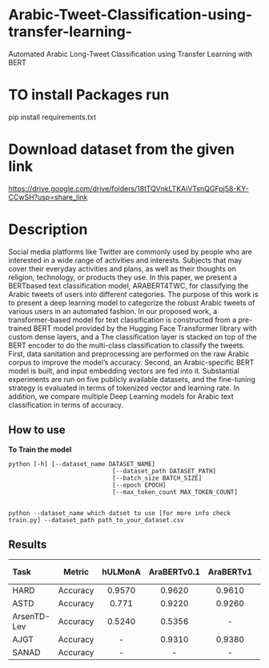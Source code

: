 # Arabic-Tweet-Classification-using-transfer-learning-
Automated Arabic Long-Tweet Classification using Transfer Learning with BERT

# TO install Packages run
pip install requirements.txt

# Download dataset  from the given link
https://drive.google.com/drive/folders/18tTQVnkLTKAiVTsnQGFpj58-KY-CCwSH?usp=share_link

# Description
Social media platforms like Twitter are commonly used by people who are interested in
a wide range of activities and interests. Subjects that may cover their everyday activities and plans, as
well as their thoughts on religion, technology, or products they use. In this paper, we present a BERTbased
text classification model, ARABERT4TWC, for classifying the Arabic tweets of users into different
categories. The purpose of this work is to present a deep learning model to categorize the robust Arabic
tweets of various users in an automated fashion. In our proposed work, a transformer-based model for text
classification is constructed from a pre-trained BERT model provided by the Hugging Face Transformer
library with custom dense layers, and a The classification layer is stacked on top of the BERT encoder to do
the multi-class classification to classify the tweets. First, data sanitation and preprocessing are performed on
the raw Arabic corpus to improve the model’s accuracy. Second, an Arabic-specific BERT model is built,
and input embedding vectors are fed into it. Substantial experiments are run on five publicly available
datasets, and the fine-tuning strategy is evaluated in terms of tokenized vector and learning rate. In addition,
we compare multiple Deep Learning models for Arabic text classification in terms of accuracy.

## How to use

**To Train the model**
``` 
python [-h] [--dataset_name DATASET_NAME]
                             [--dataset_path DATASET_PATH]
                             [--batch_size BATCH_SIZE]
                             [--epoch EPOCH]
                             [--max_token_count MAX_TOKEN_COUNT] 


python --dataset_name which datset to use [for more info check train.py] --dataset_path path_to_your_dataset.csv 

```


## Results
Task | Metric | hULMonA | AraBERTv0.1 | AraBERTv1 | AraBERTv0.2-base  | AraBERTv0.2-large | CAMeLBERT  | ARABERT4TWC (Our Model)
:---|:---:|:---:|:---:|:---:|:---:|:---:|:---:|:---:|
HARD |Accuracy|0.9570|0.9620|0.9610|-|-|-|0.9749
ASTD |Accuracy|0.771|0.9220|0.9260|0.7690|-|-|0.8610
ArsenTD-Lev|Accuracy|0.5240|0.5356|-|0.5571|0.5694|-|0.5370
AJGT|Accuracy|-|0.9310|0.9380|-|-|-|0.9405
SANAD|Accuracy|-|-|-|-|-|-| 0.9824

